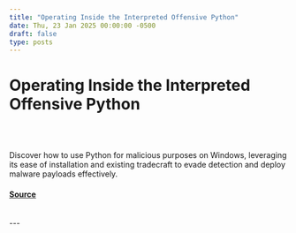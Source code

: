 ```yaml
---
title: "Operating Inside the Interpreted Offensive Python"
date: Thu, 23 Jan 2025 00:00:00 -0500
draft: false
type: posts
---
```

# Operating Inside the Interpreted Offensive Python

<br/>

<br/>
<p>Discover how to use Python for malicious purposes on Windows, leveraging its ease of installation and existing tradecraft to evade detection and deploy malware payloads effectively.</p>

#### [Source](https://trustedsec.com/blog/operating-inside-the-interpreted-offensive-python)

<br/>
---
